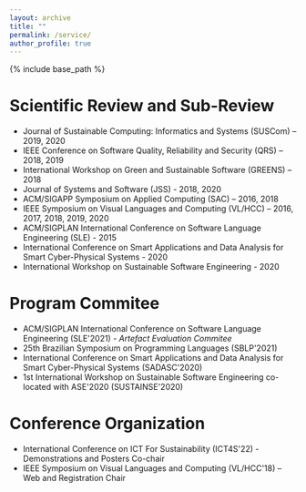 ```yaml
---
layout: archive
title: ""
permalink: /service/
author_profile: true
---
```


{% include base_path %}

# Scientific Review and Sub-Review

- Journal of Sustainable Computing: Informatics and Systems (SUSCom) – 2019, 2020
- IEEE Conference on Software Quality, Reliability and Security (QRS) – 2018, 2019
- International Workshop on Green and Sustainable Software (GREENS) – 2018
- Journal of Systems and Software (JSS) - 2018, 2020
- ACM/SIGAPP Symposium on Applied Computing (SAC) – 2016, 2018
- IEEE Symposium on Visual Languages and Computing (VL/HCC) – 2016, 2017, 2018, 2019, 2020
- ACM/SIGPLAN International Conference on Software Language Engineering (SLE) - 2015
- International Conference on Smart Applications and Data Analysis for Smart Cyber-Physical Systems - 2020
- International Workshop on Sustainable Software Engineering - 2020


# Program Commitee

- ACM/SIGPLAN International Conference on Software Language Engineering (SLE'2021) - *Artefact Evaluation Commitee*
- 25th Brazilian Symposium on Programming Languages (SBLP'2021)
- International Conference on Smart Applications and Data Analysis for Smart Cyber-Physical Systems
(SADASC'2020)
- 1st International Workshop on Sustainable Software Engineering co-located with ASE'2020 (SUSTAINSE'2020)


# Conference Organization

- International Conference on ICT For Sustainability (ICT4S'22) - Demonstrations and Posters Co-chair
- IEEE Symposium on Visual Languages and Computing (VL/HCC'18) – Web and Registration Chair